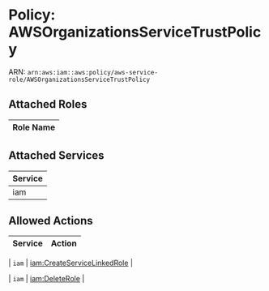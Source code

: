 # Policy: AWSOrganizationsServiceTrustPolicy

ARN: `arn:aws:iam::aws:policy/aws-service-role/AWSOrganizationsServiceTrustPolicy`

## Attached Roles

| Role Name |
|-----------|
## Attached Services

| Service |
|---------|
| iam |

## Allowed Actions

| Service | Action |
|:-------:|--------|

| `iam` | [iam:CreateServiceLinkedRole](../actions.md#iam:createservicelinkedrole) |

| `iam` | [iam:DeleteRole](../actions.md#iam:deleterole) |
